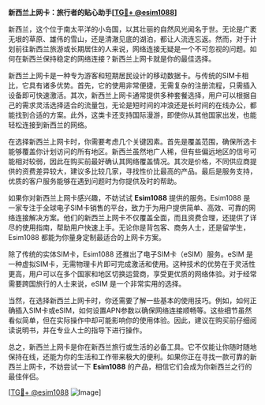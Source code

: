 **新西兰上网卡：旅行者的贴心助手[[TG💪+ @esim1088](https://t.me/s/esim1088)]**

新西兰，这个位于南太平洋的小岛国，以其壮丽的自然风光闻名于世。无论是广袤无垠的草原、雄伟的雪山，还是清澈见底的湖泊，都让人流连忘返。然而，对于计划前往新西兰旅游或长期居住的人来说，网络连接无疑是一个不可忽视的问题。如何在新西兰保持稳定的网络连接？新西兰上网卡就是你的最佳选择。

新西兰上网卡是一种专为游客和短期居民设计的移动数据卡。与传统的SIM卡相比，它具有诸多优势。首先，它的使用非常便捷，无需复杂的注册流程，只需插入设备即可快速激活。其次，新西兰上网卡通常提供多种套餐选择，用户可以根据自己的需求灵活选择适合的流量包，无论是短时间的冲浪还是长时间的在线办公，都能找到合适的方案。此外，这类卡还支持国际漫游，即使你从其他国家出发，也能轻松连接到新西兰的网络。

在选择新西兰上网卡时，你需要考虑几个关键因素。首先是覆盖范围，确保所选卡能够覆盖你计划访问的所有地区。新西兰虽然地广人稀，但有些偏远地区的信号可能相对较弱，因此在购买前最好确认其网络覆盖情况。其次是价格，不同供应商提供的资费差异较大，建议多比较几家，寻找性价比最高的产品。最后是服务支持，优质的客户服务能够在遇到问题时为你提供及时的帮助。

如果你对新西兰上网卡感兴趣，不妨试试 **Esim1088** 提供的服务。Esim1088 是一家专注于全球电子SIM卡销售的平台，致力于为用户提供简单、高效、可靠的网络连接解决方案。他们的新西兰上网卡不仅覆盖全面，而且资费合理，还提供了详尽的使用指南，帮助用户快速上手。无论你是背包客、商务人士，还是留学生，Esim1088 都能为你量身定制最适合的上网卡方案。

除了传统的实体SIM卡，Esim1088 还推出了电子SIM卡（eSIM）服务。eSIM 是一种虚拟SIM卡，无需物理卡片即可完成激活和使用。这种技术的优势在于灵活性更高，用户可以在多个国家和地区切换运营商，享受更优质的网络体验。对于经常需要跨国旅行的人士来说，eSIM 是一个非常实用的选择。

当然，在选择新西兰上网卡时，你还需要了解一些基本的使用技巧。例如，如何正确插入SIM卡或eSIM，如何设置APN参数以确保网络连接顺畅等。这些细节虽然看似简单，但在实际操作中却可能影响你的使用体验。因此，建议在购买前仔细阅读说明书，并在专业人士的指导下进行操作。

总之，新西兰上网卡是你在新西兰旅行或生活的必备工具。它不仅能让你随时随地保持在线，还能为你的生活和工作带来极大的便利。如果你正在寻找一款可靠的新西兰上网卡，不妨尝试一下 **Esim1088** 的产品，相信它们会成为你新西兰之行的最佳伴侣。

[[TG💪+ @esim1088](https://t.me/s/esim1088) ![Image](https://i.postimg.cc/4NQfJmqS/Snipaste-2025-05-13-00-14-12.png)]